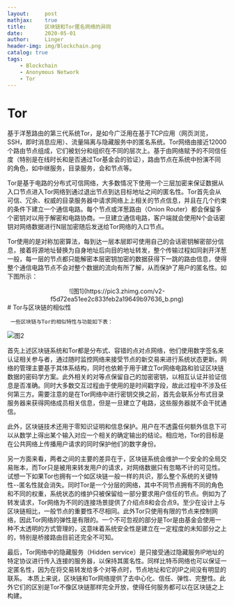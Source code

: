 ```yaml
---
layout:     post
mathjax:    true
title:      区块链和Tor匿名网络的异同
date:       2020-05-01
author:     Linger
header-img: img/Blockchain.png
catalog: true
tags:
    - Blockchain
    - Anonymous Network
    - Tor
---
```

# Tor
 
基于洋葱路由的第三代系统Tor，是如今广泛用在基于TCP应用（网页浏览，SSH，即时消息应用）、流量隔离与隐藏服务中的匿名系统。Tor网络由接近12000个路由节点组成，它们被划分和组织在不同的层次上。基于由网络赋予的不同信任度（特别是在线时长和是否通过Tor基金会的验证），路由节点在系统中扮演不同的角色，如中继服务，目录服务，会和节点等。

Tor是基于电路的分布式可信网络，大多数情况下使用一个三层加密来保证数据从入口节点进入Tor网络到通过退出节点到达目标地址之间的匿名性。Tor首先会从可信、冗余、权威的目录服务器中请求网络上上相关的节点信息，并且在几个约束的条件下建立一个通信电路。每个节点或洋葱路由（Onion Router）都会保留多个密钥对以用于解密和电路协商。一旦建立通信电路，客户端就会使用N个会话密钥对网络数据进行N层加密随后发送给Tor网络的入口节点。

Tor使用的是对称加密算法，每到达一层本层即可使用自己的会话密钥解密部分信息，接着将源地址替换为自身地址后向目的地址转发，整个传输过程如同剥开洋葱一般，每一层的节点都只能解密本层密钥加密的数据获得下一跳的路由信息，使得整个通信电路节点不会对整个数据的流向有所了解，从而保护了用户的匿名性。如下图所示：
<div style="text-align: center;">
![图1](https://pic3.zhimg.com/v2-f5d72ea51ee2c833feb2a19649b97636_b.png)
</div>
# Tor与区块链的相似性

     一些区块链与Tor的相似特性与功能如下表：
     
![图2](https://pic2.zhimg.com/v2-c91dc293732596b4cb9c72c3493485e1_b.png)

首先上述区块链系统和Tor都是分布式、容错的点对点网络，他们使用数字签名来认证相关参与者，通过随时监控网络来接受节点的新交易来进行系统状态更新。网络的管理主要基于其体系结构，同时也依赖于用于建立Tor网络电路和验证区块链数据的密码学方案。此外相关的对等点保留自己的加密密钥，以相互认证并验证信息是否准确。同时大多数交互过程由于使用的是时间戳字段，故此过程中不涉及任何第三方。需要注意的是在Tor网络中进行密钥交换之前，首先会联系分布式目录服务器来获得网络成员相关信息，但是一旦建立了电路，这些服务器就不会干扰通信。

此外，区块链技术还用于零知识证明和信息保护。用户在不透露任何额外信息下可以从数学上得出某个输入对应一个相关的确定输出的结论。相应地，Tor的目标是在公共网络上传播用户请求的同时保护他们的数字身份。

另一方面来看，两者之间的主要的差异在于，区块链系统会维护一个安全的全局交易账本，而Tor只是被用来转发用户的请求，对网络数据只有忽略不计的可见性。试想一下如果Tor也拥有一个如区块链一般一样的共识，那么整个系统的关键特性--匿名性就会消失。同时Tor是一个分层的网络，其中不同节点拥有不同的角色和不同的权重，系统状态的维护只被保留给一部分要求用户信任的节点。例如为了转发请求，Tor网络为不同的连接场景提供了介绍点8和会合点9。至少在设计上与区块链相比，一般节点的重要性不尽相同。此外Tor只使用有限的节点来控制网络，因此Tor网络的弹性是有限的。一个不可忽视的部分是Tor是由基金会使用一种不太透明的方式管理的，这意味着系统安全性是建立在一定程度的未知部分之上的，特别是桥接路由目前还完全不可知。

最后，Tor网络中的隐藏服务（Hidden service）是只接受通过隐藏服务IP地址的特定协议进行传入连接的服务器，以保持其匿名性。同样比特币网络也可以保证一定匿名性，因为在将交易转发给多个对等点时，节点地址和它的IP之间没有明显的联系。
本质上来说，区块链和Tor网络提供了去中心化、信任、弹性、完整性。此外它们的区别是Tor不像区块链那样完全开放，使得任何服务都可以在区块链之上构建。
